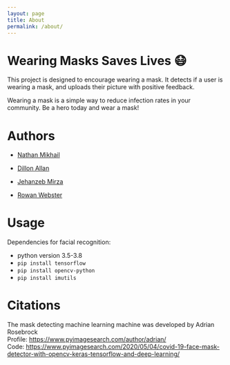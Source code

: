 ```yaml
---
layout: page
title: About
permalink: /about/
---
```


# Wearing Masks Saves Lives 😷

This project is designed to encourage wearing a mask. It detects if a user is wearing a mask, and uploads their picture with positive feedback.

Wearing a mask is a simple way to reduce infection rates in your community. Be a hero today and wear a mask!

# Authors

- [Nathan Mikhail](https://github.com/natemik)

- [Dillon Allan](https://github.com/dlallan)

- [Jehanzeb Mirza](https://github.com/AssortedFantasy)

- [Rowan Webster](https://github.com/rowanqwebster)


# Usage

Dependencies for facial recognition:
  - python version 3.5-3.8
  - `pip install tensorflow`
  - `pip install opencv-python`
  - `pip install imutils`

# Citations

The mask detecting machine learning machine was developed by Adrian Rosebrock \
Profile: https://www.pyimagesearch.com/author/adrian/ \
Code: https://www.pyimagesearch.com/2020/05/04/covid-19-face-mask-detector-with-opencv-keras-tensorflow-and-deep-learning/
